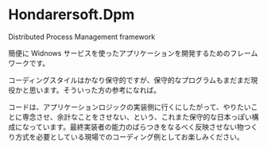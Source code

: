 # Hondarersoft.Dpm

Distributed Process Management framework

簡便に Widnows サービスを使ったアプリケーションを開発するためのフレームワークです。

コーディングスタイルはかなり保守的ですが、保守的なプログラムもまだまだ現役かと思います。そういった方の参考になれば。

コードは、アプリケーションロジックの実装側に行くにしたがって、やりたいことに専念させ、余計なことをさせない、という、これまた保守的な日本っぽい構成になっています。最終実装者の能力のばらつきをなるべく反映させない物つくり方式を必要としている現場でのコーディング例としてお楽しみください。
